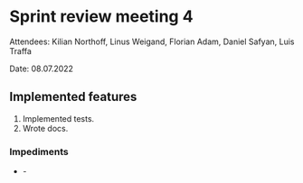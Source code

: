 # Sprint review meeting 4

Attendees: Kilian Northoff, Linus Weigand, Florian Adam, Daniel Safyan, Luis Traffa

Date: 08.07.2022


## Implemented features

1. Implemented tests.
2. Wrote docs.

### Impediments
- \-

